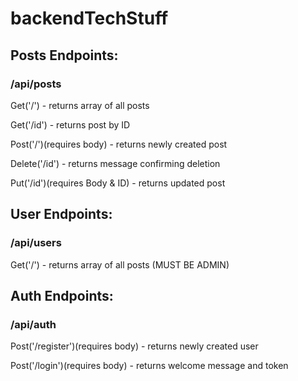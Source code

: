 # backendTechStuff

## Posts Endpoints: 

### /api/posts

Get('/') - returns array of all posts

Get('/id') - returns post by ID

Post('/')(requires body) - returns newly created post

Delete('/id') - returns message confirming deletion

Put('/id')(requires Body & ID) - returns updated post


## User Endpoints: 

### /api/users

Get('/') - returns array of all posts (MUST BE ADMIN)


## Auth Endpoints:

### /api/auth

Post('/register')(requires body) - returns newly created user

Post('/login')(requires body) - returns welcome message and token


